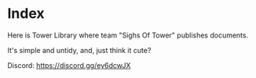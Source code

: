 # Index
Here is Tower Library where team "Sighs Of Tower" publishes documents.

It's simple and untidy, and, just think it cute?

Discord: https://discord.gg/ey6dcwJX